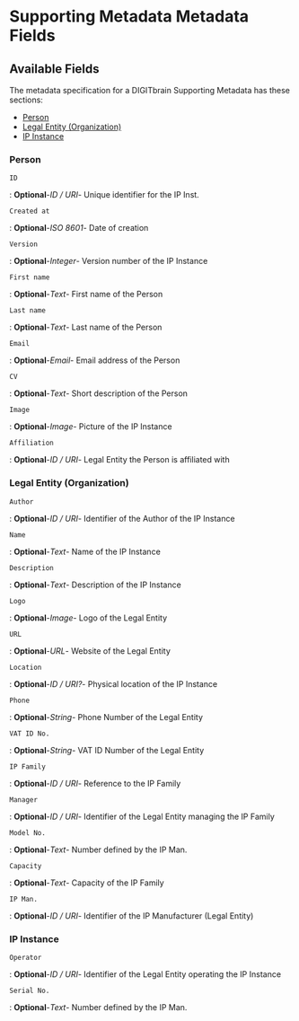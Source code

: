 # Supporting Metadata Metadata Fields

## Available Fields 

The metadata specification for a DIGITbrain Supporting Metadata
has these sections:

- [Person](#person)
- [Legal Entity (Organization)](#legal-entity-(organization))
- [IP Instance](#ip-instance)


### Person


`ID`

:   **Optional**-*ID / URI*- Unique identifier for the IP Inst.

`Created at`

:   **Optional**-*ISO 8601*- Date of creation

`Version`

:   **Optional**-*Integer*- Version number of the IP Instance

`First name`

:   **Optional**-*Text*- First name of the Person

`Last name`

:   **Optional**-*Text*- Last name of the Person

`Email`

:   **Optional**-*Email*- Email address of the Person

`CV`

:   **Optional**-*Text*- Short description of the Person

`Image`

:   **Optional**-*Image*- Picture of the IP Instance

`Affiliation`

:   **Optional**-*ID / URI*- Legal Entity the Person is affiliated with


### Legal Entity (Organization)


`Author`

:   **Optional**-*ID / URI*- Identifier of the Author of the IP Instance

`Name`

:   **Optional**-*Text*- Name of the IP Instance

`Description`

:   **Optional**-*Text*- Description of the IP Instance

`Logo`

:   **Optional**-*Image*- Logo of the Legal Entity

`URL`

:   **Optional**-*URL*- Website of the Legal Entity

`Location`

:   **Optional**-*ID / URI?*- Physical location of the IP Instance

`Phone`

:   **Optional**-*String*- Phone Number of the Legal Entity

`VAT ID No.`

:   **Optional**-*String*- VAT ID Number of the Legal Entity

`IP Family`

:   **Optional**-*ID / URI*- Reference to the IP Family

`Manager`

:   **Optional**-*ID / URI*- Identifier of the Legal Entity managing the IP Family

`Model No.`

:   **Optional**-*Text*- Number defined by the IP Man.

`Capacity`

:   **Optional**-*Text*- Capacity of the IP Family

`IP Man.`

:   **Optional**-*ID / URI*- Identifier of the IP Manufacturer (Legal Entity)


### IP Instance


`Operator`

:   **Optional**-*ID / URI*- Identifier of the Legal Entity operating the IP Instance

`Serial No.`

:   **Optional**-*Text*- Number defined by the IP Man.
